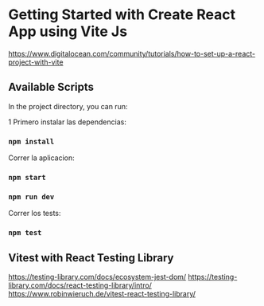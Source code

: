 # Getting Started with Create React App using Vite Js

https://www.digitalocean.com/community/tutorials/how-to-set-up-a-react-project-with-vite

## Available Scripts

In the project directory, you can run:

1 Primero instalar las dependencias:
### `npm install`

Correr la aplicacion:
### `npm start`
### `npm run dev`

Correr los tests:
### `npm test`

## Vitest with React Testing Library
https://testing-library.com/docs/ecosystem-jest-dom/
https://testing-library.com/docs/react-testing-library/intro/
https://www.robinwieruch.de/vitest-react-testing-library/
